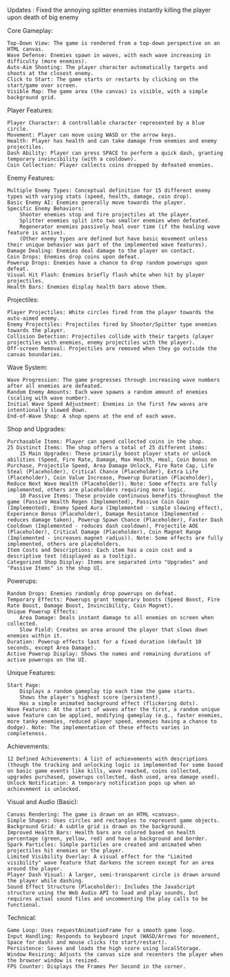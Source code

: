 Updates : 
Fixed the annoying splitter enemies instantly killing the player upon death of big enemy

Core Gameplay:

    Top-Down View: The game is rendered from a top-down perspective on an HTML canvas.
    Wave Defense: Enemies spawn in waves, with each wave increasing in difficulty (more enemies).
    Auto-Aim Shooting: The player character automatically targets and shoots at the closest enemy.
    Click to Start: The game starts or restarts by clicking on the start/game over screen.
    Visible Map: The game area (the canvas) is visible, with a simple background grid.

Player Features:

    Player Character: A controllable character represented by a blue circle.
    Movement: Player can move using WASD or the arrow keys.
    Health: Player has health and can take damage from enemies and enemy projectiles.
    Dash Ability: Player can press SPACE to perform a quick dash, granting temporary invincibility (with a cooldown).
    Coin Collection: Player collects coins dropped by defeated enemies.

Enemy Features:

    Multiple Enemy Types: Conceptual definition for 15 different enemy types with varying stats (speed, health, damage, coin drop).
    Basic Enemy AI: Enemies generally move towards the player.
    Specific Enemy Behaviors:
        Shooter enemies stop and fire projectiles at the player.
        Splitter enemies split into two smaller enemies when defeated.
        Regenerator enemies passively heal over time (if the healing wave feature is active).
        (Other enemy types are defined but have basic movement unless their unique behavior was part of the implemented wave features).
    Damage Dealing: Enemies deal damage to the player on contact.
    Coin Drops: Enemies drop coins upon defeat.
    Powerup Drops: Enemies have a chance to drop random powerups upon defeat.
    Visual Hit Flash: Enemies briefly flash white when hit by player projectiles.
    Health Bars: Enemies display health bars above them.

Projectiles:

    Player Projectiles: White circles fired from the player towards the auto-aimed enemy.
    Enemy Projectiles: Projectiles fired by Shooter/Spitter type enemies towards the player.
    Collision Detection: Projectiles collide with their targets (player projectiles with enemies, enemy projectiles with the player).
    Off-screen Removal: Projectiles are removed when they go outside the canvas boundaries.

Wave System:

    Wave Progression: The game progresses through increasing wave numbers after all enemies are defeated.
    Random Enemy Amounts: Each wave spawns a random amount of enemies (scaling with wave number).
    Initial Wave Speed Adjustment: Enemies in the first few waves are intentionally slowed down.
    End-of-Wave Shop: A shop opens at the end of each wave.

Shop and Upgrades:

    Purchasable Items: Player can spend collected coins in the shop.
    25 Distinct Items: The shop offers a total of 25 different items:
        15 Main Upgrades: These primarily boost player stats or unlock abilities (Speed, Fire Rate, Damage, Max Health, Heal, Coin Bonus on Purchase, Projectile Speed, Area Damage Unlock, Fire Rate Cap, Life Steal (Placeholder), Critical Chance (Placeholder), Extra Life (Placeholder), Coin Value Increase, Powerup Duration (Placeholder), Reduce Next Wave Health (Placeholder)). Note: Some effects are fully implemented, others are placeholders requiring more logic.
        10 Passive Items: These provide continuous benefits throughout the game (Passive Health Regen (Implemented), Passive Coin Gain (Implemented), Enemy Speed Aura (Implemented - simple slowing effect), Experience Bonus (Placeholder), Damage Resistance (Implemented - reduces damage taken), Powerup Spawn Chance (Placeholder), Faster Dash Cooldown (Implemented - reduces dash cooldown), Projectile AOE (Placeholder), Critical Damage (Placeholder), Coin Magnet Range (Implemented - increases magnet radius)). Note: Some effects are fully implemented, others are placeholders.
    Item Costs and Descriptions: Each item has a coin cost and a descriptive text (displayed as a tooltip).
    Categorized Shop Display: Items are separated into "Upgrades" and "Passive Items" in the shop UI.

Powerups:

    Random Drops: Enemies randomly drop powerups on defeat.
    Temporary Effects: Powerups grant temporary boosts (Speed Boost, Fire Rate Boost, Damage Boost, Invincibility, Coin Magnet).
    Unique Powerup Effects:
        Area Damage: Deals instant damage to all enemies on screen when collected.
        Slow Field: Creates an area around the player that slows down enemies within it.
    Duration: Powerup effects last for a fixed duration (default 10 seconds, except Area Damage).
    Active Powerup Display: Shows the names and remaining durations of active powerups on the UI.

Unique Features:

    Start Page:
        Displays a random gameplay tip each time the game starts.
        Shows the player's highest score (persistent).
        Has a simple animated background effect (flickering dots).
    Wave Features: At the start of waves after the first, a random unique wave feature can be applied, modifying gameplay (e.g., faster enemies, more tanky enemies, reduced player speed, enemies having a chance to dodge). Note: The implementation of these effects varies in completeness.

Achievements:

    12 Defined Achievements: A list of achievements with descriptions (though the tracking and unlocking logic is implemented for some based on basic game events like kills, wave reached, coins collected, upgrades purchased, powerups collected, dash used, area damage used).
    Unlock Notification: A temporary notification pops up when an achievement is unlocked.

Visual and Audio (Basic):

    Canvas Rendering: The game is drawn on an HTML <canvas>.
    Simple Shapes: Uses circles and rectangles to represent game objects.
    Background Grid: A subtle grid is drawn on the background.
    Improved Health Bars: Health bars are colored based on health percentage (green, yellow, red) and have a background and border.
    Spark Particles: Simple particles are created and animated when projectiles hit enemies or the player.
    Limited Visibility Overlay: A visual effect for the "Limited visibility" wave feature that darkens the screen except for an area around the player.
    Player Dash Visual: A larger, semi-transparent circle is drawn around the player while dashing.
    Sound Effect Structure (Placeholder): Includes the JavaScript structure using the Web Audio API to load and play sounds, but requires actual sound files and uncommenting the play calls to be functional.

Technical:

    Game Loop: Uses requestAnimationFrame for a smooth game loop.
    Input Handling: Responds to keyboard input (WASD/Arrows for movement, Space for dash) and mouse clicks (to start/restart).
    Persistence: Saves and loads the high score using localStorage.
    Window Resizing: Adjusts the canvas size and recenters the player when the browser window is resized.
    FPS Counter: Displays the Frames Per Second in the corner.
